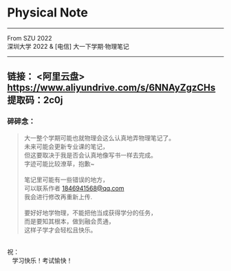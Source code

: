 # Physical Note 
---
From SZU 2022 <br>
深圳大学 2022 & [电信] 大一下学期·物理笔记

---
链接：
<阿里云盘><br>
https://www.aliyundrive.com/s/6NNAyZgzCHs <br>
提取码：2c0j
---
 ### 碎碎念：
> 大一整个学期可能也就物理会这么认真地弄物理笔记了。<br>
> 未来可能会更新专业课的笔记，<br>
> 但这要取决于我是否会认真地像写书一样去完成。<br>
> 字迹可能比较潦草，抱歉~<br>
><br>
> 笔记里可能有一些错误的地方，<br>
> 可以联系作者 1846941568@qq.com<br> 
> 我会进行修改再重新上传.<br>
><br>
> 要好好地学物理，不能把他当成获得学分的任务，<br>
> 而是要知其根本，做到融会贯通，<br>
> 这样子学才会轻松且快乐。<br>
<br>
祝：<br>
  &nbsp&nbsp 学习快乐！考试愉快！<br>
